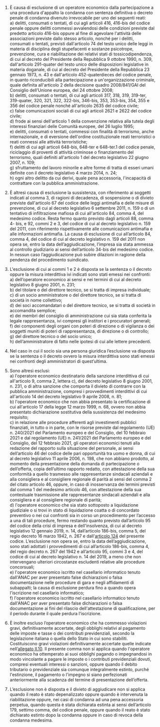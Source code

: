 1. È causa di esclusione di un operatore economico dalla partecipazione a una procedura d'appalto la condanna con sentenza definitiva o decreto penale di condanna divenuto irrevocabile per uno dei seguenti reati: <br>a) delitti, consumati o tentati, di cui agli articoli 416, 416-bis del codice penale oppure delitti commessi avvalendosi delle condizioni previste dal predetto articolo 416-bis oppure al fine di agevolare l'attività delle associazioni previste dallo stesso articolo, nonché per i delitti, consumati o tentati, previsti dall'articolo 74 del testo unico delle leggi in materia di disciplina degli stupefacenti e sostanze psicotrope, prevenzione, cura e riabilitazione dei relativi stati di tossicodipendenza, di cui al decreto del Presidente della Repubblica 9 ottobre 1990, n. 309, dall'articolo 291-quater del testo unico delle disposizioni legislative in materia doganale, di cui al decreto del Presidente della Repubblica 23 gennaio 1973, n. 43 e dall'articolo 452-quaterdieces del codice penale, in quanto riconducibili alla partecipazione a un'organizzazione criminale, quale definita all'articolo 2 della decisione quadro 2008/841/GAI del Consiglio dell’Unione europea, del 24 ottobre 2008; <br>b) delitti, consumati o tentati, di cui agli articoli 317, 318, 319, 319-ter, 319-quater, 320, 321, 322, 322-bis, 346-bis, 353, 353-bis, 354, 355 e 356 del codice penale nonché all'articolo 2635 del codice civile; <br>c) false comunicazioni sociali di cui agli articoli 2621 e 2622 del codice civile; <br>d) frode ai sensi dell'articolo 1 della convenzione relativa alla tutela degli interessi finanziari delle Comunità europee, del 26 luglio 1995; <br>e) delitti, consumati o tentati, commessi con finalità di terrorismo, anche internazionale, e di eversione dell'ordine costituzionale reati terroristici o reati connessi alle attività terroristiche; <br>f) delitti di cui agli articoli 648-bis, 648-ter e 648-ter.1 del codice penale, riciclaggio di proventi di attività criminose o finanziamento del terrorismo, quali definiti all'articolo 1 del decreto legislativo 22 giugno 2007, n. 109; <br>g) sfruttamento del lavoro minorile e altre forme di tratta di esseri umani definite con il decreto legislativo 4 marzo 2014, n. 24; <br>h) ogni altro delitto da cui derivi, quale pena accessoria, l'incapacità di contrattare con la pubblica amministrazione.

2. È altresì causa di esclusione la sussistenza, con riferimento ai soggetti indicati al comma 3, di ragioni di decadenza, di sospensione o di divieto previste dall'articolo 67 del codice delle leggi antimafia e delle misure di prevenzione, di cui al decreto legislativo 6 settembre 2011, n. 159 o di un tentativo di infiltrazione mafiosa di cui all'articolo 84, comma 4, del medesimo codice. Resta fermo quanto previsto dagli articoli 88, comma 4- bis, e 92, commi 2 e 3, del codice di cui al decreto legislativo n. 159 del 2011, con riferimento rispettivamente alle comunicazioni antimafia e alle informazioni antimafia. La causa di esclusione di cui all’articolo 84, comma 4, del codice di cui al decreto legislativo n. 159 del 2011 non opera se, entro la data dell’aggiudicazione, l’impresa sia stata ammessa al controllo giudiziario ai sensi dell’articolo 34-bis del medesimo codice. In nessun caso l’aggiudicazione può subire dilazioni in ragione della pendenza del procedimento suindicato.

3. L'esclusione di cui ai commi 1 e 2 è disposta se la sentenza o il decreto oppure la misura interdittiva ivi indicati sono stati emessi nei confronti: <br>a) dell’operatore economico ai sensi e nei termini di cui al decreto legislativo 8 giugno 2001, n. 231; <br>b) del titolare o del direttore tecnico, se si tratta di impresa individuale; <br>c) di un socio amministratore o del direttore tecnico, se si tratta di società in nome collettivo; <br>d) dei soci accomandatari o del direttore tecnico, se si tratta di società in accomandita semplice; <br>e) dei membri del consiglio di amministrazione cui sia stata conferita la legale rappresentanza, ivi compresi gli institori e i procuratori generali; <br>f) dei componenti degli organi con poteri di direzione o di vigilanza o dei soggetti muniti di poteri di rappresentanza, di direzione o di controllo; <br>g) del direttore tecnico o del socio unico; <br>h) dell’amministratore di fatto nelle ipotesi di cui alle lettere precedenti.

4. Nel caso in cui il socio sia una persona giuridica l’esclusione va disposta se la sentenza o il decreto ovvero la misura interdittiva sono stati emessi nei confronti degli amministratori di quest’ultima. 

5. Sono altresì esclusi: <br>a) l'operatore economico destinatario della sanzione interdittiva di cui all'articolo 9, comma 2, lettera c), del decreto legislativo 8 giugno 2001, n. 231, o di altra sanzione che comporta il divieto di contrarre con la pubblica amministrazione, compresi i provvedimenti interdittivi di cui all'articolo 14 del decreto legislativo 9 aprile 2008, n. 81; <br>b) l'operatore economico che non abbia presentato la certificazione di cui all'articolo 17 della legge 12 marzo 1999, n. 68, ovvero non abbia presentato dichiarazione sostitutiva della sussistenza del medesimo requisito; <br>c) in relazione alle procedure afferenti agli investimenti pubblici finanziati, in tutto o in parte, con le risorse previste dal regolamento (UE) n. 240/2021 del Parlamento europeo e del Consiglio, del 10 febbraio 2021 e dal regolamento (UE) n. 241/2021 del Parlamento europeo e del Consiglio, del 12 febbraio 2021, gli operatori economici tenuti alla redazione del rapporto sulla situazione del personale, ai sensi dell’articolo 46 del codice delle pari opportunità tra uomo e donna, di cui al decreto legislativo 11 aprile 2006, n. 198, che non abbiano prodotto, al momento della presentazione della domanda di partecipazione o dell’offerta, copia dell’ultimo rapporto redatto, con attestazione della sua conformità a quello trasmesso alle rappresentanze sindacali aziendali e alla consigliera e al consigliere regionale di parità ai sensi del comma 2 del citato articolo 46, oppure, in caso di inosservanza dei termini previsti dal comma 1 del medesimo articolo 46, con attestazione della sua contestuale trasmissione alle rappresentanze sindacali aziendali e alla consigliera e al consigliere regionale di parità; <br>d) l'operatore economico che sia stato sottoposto a liquidazione giudiziale o si trovi in stato di liquidazione coatta o di concordato preventivo o nei cui confronti sia in corso un procedimento per l’accesso a una di tali procedure, fermo restando quanto previsto dall’articolo 95 del codice della crisi di impresa e dell'insolvenza, di cui al decreto legislativo 12 gennaio 2019, n. 14, dall’articolo 186-bis, comma 5, del regio decreto 16 marzo 1942, n. 267 e dall'[articolo 124](/articolo-124/1) del presente codice. L’esclusione non opera se, entro la data dell’aggiudicazione, sono stati adottati i provvedimenti di cui all’articolo 186-bis, comma 4, del regio decreto n. 267 del 1942 e all’articolo 95, commi 3 e 4, del codice di cui al decreto legislativo n. 14 del 2019, a meno che non intervengano ulteriori circostanze escludenti relative alle procedure concorsuali;<br>e) l'operatore economico iscritto nel casellario informatico tenuto dall'ANAC per aver presentato false dichiarazioni o falsa documentazione nelle procedure di gara e negli affidamenti di subappalti; la causa di esclusione perdura fino a quando opera l'iscrizione nel casellario informatico; <br>f) l'operatore economico iscritto nel casellario informatico tenuto dall'ANAC per aver presentato false dichiarazioni o falsa documentazione ai fini del rilascio dell'attestazione di qualificazione, per il periodo durante il quale perdura l'iscrizione.

6. È inoltre escluso l’operatore economico che ha commesso violazioni gravi, definitivamente accertate, degli obblighi relativi al pagamento delle imposte e tasse o dei contributi previdenziali, secondo la legislazione italiana o quella dello Stato in cui sono stabiliti. Costituiscono gravi violazioni definitivamente accertate quelle indicate nell’[allegato II.10](/section/attachment-2-10/2). Il presente comma non si applica quando l'operatore economico ha ottemperato ai suoi obblighi pagando o impegnandosi in modo vincolante a pagare le imposte o i contributi previdenziali dovuti, compresi eventuali interessi o sanzioni, oppure quando il debito tributario o previdenziale sia comunque integralmente estinto, purché l'estinzione, il pagamento o l'impegno si siano perfezionati anteriormente alla scadenza del termine di presentazione dell’offerta.
 
7. L’esclusione non è disposta e il divieto di aggiudicare non si applica quando il reato è stato depenalizzato oppure quando è intervenuta la riabilitazione oppure, nei casi di condanna ad una pena accessoria perpetua, quando questa è stata dichiarata estinta ai sensi dell’articolo 179, settimo comma, del codice penale, oppure quando il reato è stato dichiarato estinto dopo la condanna oppure in caso di revoca della condanna medesima.
